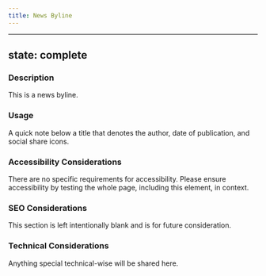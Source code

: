 ```yaml
---
title: News Byline
---
```


---
state: complete
---

### Description
This is a news byline.

### Usage
A quick note below a title that denotes the author, date of publication, and social share icons.

### Accessibility Considerations
There are no specific requirements for accessibility. Please ensure accessibility by testing the whole page, including this element, in context.

### SEO Considerations
This section is left intentionally blank and is for future consideration.

### Technical Considerations
Anything special technical-wise will be shared here.
